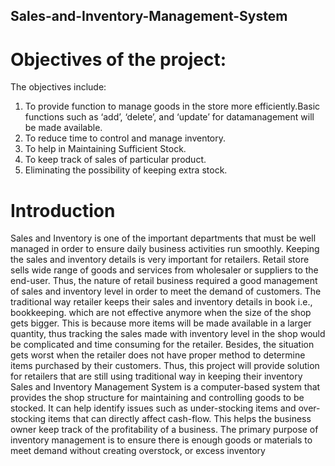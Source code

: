 ## Sales-and-Inventory-Management-System
# Objectives of the project:
The objectives include:
1. To provide function to manage goods in the store more efficiently.Basic functions such as ‘add’, ‘delete’, and ‘update’ for datamanagement will be made available.
2. To reduce time to control and manage inventory.
3. To help in Maintaining Sufficient Stock.
4. To keep track of sales of particular product.
5. Eliminating the possibility of keeping extra stock.
# Introduction
Sales and Inventory is one of the important departments that must be
well managed in order to ensure daily business activities run smoothly.
Keeping the sales and inventory details is very important for retailers.
Retail store sells wide range of goods and services from wholesaler or
suppliers to the end-user. Thus, the nature of retail business required a
good management of sales and inventory level in order to meet the
demand of customers.
The traditional way retailer keeps their sales and inventory details in
book i.e., bookkeeping. which are not effective anymore when the size
of the shop gets bigger. This is because more items will be made
available in a larger quantity, thus tracking the sales made with
inventory level in the shop would be complicated and time consuming
for the retailer. Besides, the situation gets worst when the retailer does
not have proper method to determine items purchased by their
customers.
Thus, this project will provide solution for retailers that are still using
traditional way in keeping their inventory Sales and Inventory
Management System is a computer-based system that provides the shop
structure for maintaining and controlling goods to be stocked. It can
help identify issues such as under-stocking items and over-stocking
items that can directly affect cash-flow. This helps the business owner
keep track of the profitability of a business.
The primary purpose of inventory management is to ensure there is
enough goods or materials to meet demand without creating overstock,
or excess inventory

